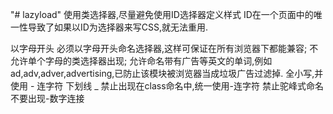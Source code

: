 "# lazyload"
使用类选择器,尽量避免使用ID选择器定义样式
ID在一个页面中的唯一性导致了如果以ID为选择器来写CSS,就无法重用.

以字母开头
必须以字母开头命名选择器,这样可保证在所有浏览器下都能兼容;
不允许单个字母的类选择器出现;
允许命名带有广告等英文的单词,例如ad,adv,adver,advertising,已防止该模块被浏览器当成垃圾广告过滤掉.
全小写,并使用 - 连字符
下划线 _ 禁止出现在class命名中,统一使用-连字符
禁止驼峰式命名
不要出现-数字连接

